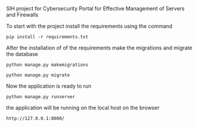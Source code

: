 SIH project for Cybersecurity Portal for Effective Management of Servers and Firewalls

To start with the project install the requirements using the command 

```pip install -r requirements.txt```

After the installation of of the requirements make the migrations and migrate the database

`python manage.py makemigrations`

`python manage.py migrate`

Now the application is ready to run 

`python manage.py runserver`

the application will be running on the local host on the browser

`http://127.0.0.1:8000/` 
